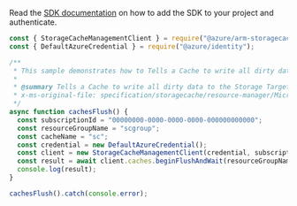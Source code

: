 Read the [SDK documentation](https://github.com/Azure/azure-sdk-for-js/blob/%40azure%2Farm-storagecache_5.1.0/sdk/storagecache/arm-storagecache/README.md) on how to add the SDK to your project and authenticate.

```javascript
const { StorageCacheManagementClient } = require("@azure/arm-storagecache");
const { DefaultAzureCredential } = require("@azure/identity");

/**
 * This sample demonstrates how to Tells a Cache to write all dirty data to the Storage Target(s). During the flush, clients will see errors returned until the flush is complete.
 *
 * @summary Tells a Cache to write all dirty data to the Storage Target(s). During the flush, clients will see errors returned until the flush is complete.
 * x-ms-original-file: specification/storagecache/resource-manager/Microsoft.StorageCache/stable/2022-01-01/examples/Caches_Flush.json
 */
async function cachesFlush() {
  const subscriptionId = "00000000-0000-0000-0000-000000000000";
  const resourceGroupName = "scgroup";
  const cacheName = "sc";
  const credential = new DefaultAzureCredential();
  const client = new StorageCacheManagementClient(credential, subscriptionId);
  const result = await client.caches.beginFlushAndWait(resourceGroupName, cacheName);
  console.log(result);
}

cachesFlush().catch(console.error);
```
